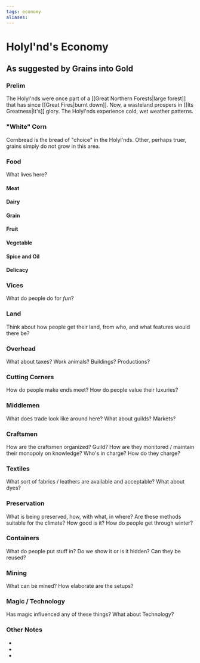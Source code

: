 ```yaml
---
tags: economy
aliases:
---
```


# Holyl'nd's Economy
## As suggested by Grains into Gold
### Prelim
The Holyl'nds were once part of a [[Great Northern Forests|large forest]] that has since [[Great Fires|burnt down]]. Now, a wasteland prospers in [[Its Greatness|It's]] glory. The Holyl'nds experience cold, wet weather patterns.

### "White" Corn
Cornbread is the bread of "choice" in the Holyl'nds. Other, perhaps truer, grains simply do not grow in this area.

### Food
What lives here?
#### Meat
#### Dairy
#### Grain
#### Fruit
#### Vegetable
#### Spice and Oil
#### Delicacy

### Vices
What do people do for *fun*?

### Land
Think about how people get their land, from who, and what features would there be?

### Overhead
What about taxes? Work animals? Buildings? Productions?

### Cutting Corners
How do people make ends meet? How do people value their luxuries?

### Middlemen
What does trade look like around here? What about guilds? Markets?

### Craftsmen
How are the craftsmen organized? Guild? How are they monitored / maintain their monopoly on knowledge? Who's in charge? How do they charge?

### Textiles
What sort of fabrics / leathers are available and acceptable? What about dyes?

### Preservation
What is being preserved, how, with what, in where? Are these methods suitable for the climate? How good is it? How do people get through winter? 

### Containers
What do people put stuff in? Do we show it or is it hidden? Can they be reused?

### Mining
What can be mined? How elaborate are the setups?

### Magic / Technology
Has magic influenced any of these things? What about Technology?

### Other Notes
- 
- 
- 
